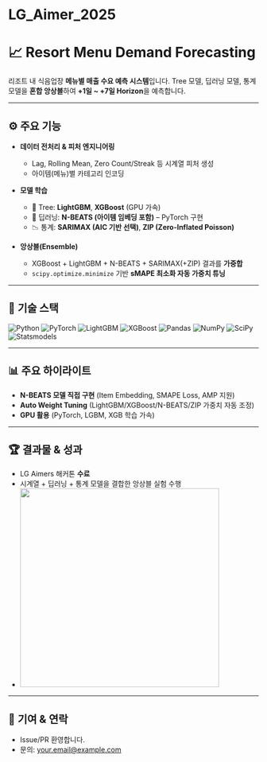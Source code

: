 # LG_Aimer_2025
# 📈 Resort Menu Demand Forecasting

리조트 내 식음업장 **메뉴별 매출 수요 예측 시스템**입니다.
Tree 모델, 딥러닝 모델, 통계 모델을 **혼합 앙상블**하여 **+1일 \~ +7일 Horizon**을 예측합니다.

---

## ⚙️ 주요 기능

* **데이터 전처리 & 피처 엔지니어링**

  * Lag, Rolling Mean, Zero Count/Streak 등 시계열 피처 생성
  * 아이템(메뉴)별 카테고리 인코딩
* **모델 학습**

  * 🌳 Tree: **LightGBM**, **XGBoost** (GPU 가속)
  * 🤖 딥러닝: **N-BEATS (아이템 임베딩 포함)** – PyTorch 구현
  * 📉 통계: **SARIMAX (AIC 기반 선택)**, **ZIP (Zero-Inflated Poisson)**
* **앙상블(Ensemble)**

  * XGBoost + LightGBM + N-BEATS + SARIMAX(+ZIP) 결과를 **가중합**
  * `scipy.optimize.minimize` 기반 **sMAPE 최소화 자동 가중치 튜닝**

---

## 🧰 기술 스택

![Python](https://img.shields.io/badge/Python-3776AB?style=for-the-badge\&logo=python\&logoColor=white)
![PyTorch](https://img.shields.io/badge/PyTorch-EE4C2C?style=for-the-badge\&logo=pytorch\&logoColor=white)
![LightGBM](https://img.shields.io/badge/LightGBM-004C6D?style=for-the-badge\&logo=lightgbm\&logoColor=white)
![XGBoost](https://img.shields.io/badge/XGBoost-FF6600?style=for-the-badge\&logo=xgboost\&logoColor=white)
![Pandas](https://img.shields.io/badge/Pandas-150458?style=for-the-badge\&logo=pandas\&logoColor=white)
![NumPy](https://img.shields.io/badge/NumPy-013243?style=for-the-badge\&logo=numpy\&logoColor=white)
![SciPy](https://img.shields.io/badge/SciPy-8CAAE6?style=for-the-badge\&logo=scipy\&logoColor=white)
![Statsmodels](https://img.shields.io/badge/Statsmodels-003366?style=for-the-badge\&logo=python\&logoColor=white)

---

## 📊 주요 하이라이트

* **N-BEATS 모델 직접 구현** (Item Embedding, SMAPE Loss, AMP 지원)
* **Auto Weight Tuning** (LightGBM/XGBoost/N-BEATS/ZIP 가중치 자동 조정)
* **GPU 활용** (PyTorch, LGBM, XGB 학습 가속)

---

## 🏆 결과물 & 성과

* LG Aimers 해커톤 **수료**
* 시계열 + 딥러닝 + 통계 모델을 결합한 앙상블 실험 수행
* <img src="수료증_이미지_경로" width="400px"/>

---

## 🙌 기여 & 연락

* Issue/PR 환영합니다.
* 문의: [your.email@example.com](mailto:your.email@example.com)
